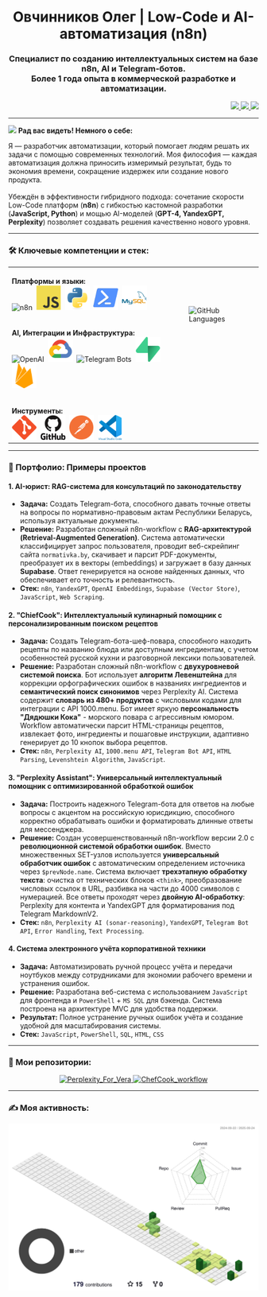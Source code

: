 <h1 align="center">
  Овчинников Олег | Low-Code и AI-автоматизация (n8n)
</h1>

<h3 align="center">
  Специалист по созданию интеллектуальных систем на базе n8n, AI и Telegram-ботов.<br>Более 1 года опыта в коммерческой разработке и автоматизации.
</h3>

<div>
  <span>
    <div align="right">
      <a href="https://t.me/Nn_Ovchinnikov_Oleg">
        <img src="https://img.shields.io/badge/Ovchinnikov-blue?logo=telegram&logoColor=white&style=flat">
      </a>
      <a href="https://nn.hh.ru/resume/fd4ab6cfff06090a860039ed1f4d5a324c7945">
        <img src="https://img.shields.io/badge/HH-Ovchinnikov-red?labelColor=red&logoColor=white&style=flat">
      </a>
      <a href="https://www.linkedin.com/in/oleg-ovchinnikov-2bab08202/">
        <img src="https://img.shields.io/badge/Ovchinnikov-blue?logo=linkedin&logoColor=white&style=flat">
      </a>
    </div>
  </span>
</div>

---

<span>
  <img src="https://github.com/blackcater/blackcater/raw/main/images/Hi.gif" height="32"/>
</span>
<span>
  <b>Рад вас видеть! Немного о себе:</b>
</span>
<p> </p>
<p>
Я — разработчик автоматизации, который помогает людям решать их задачи с помощью современных технологий. Моя философия — каждая автоматизация должна приносить измеримый результат, будь то экономия времени, сокращение издержек или создание нового продукта.
<br><br>
Убеждён в эффективности гибридного подхода: сочетание скорости Low-Code платформ (<b>n8n</b>) с гибкостью кастомной разработки (<b>JavaScript, Python</b>) и мощью AI-моделей (<b>GPT-4, YandexGPT, Perplexity</b>) позволяет создавать решения качественно нового уровня.
</p>

---

### :hammer_and_wrench: Ключевые компетенции и стек:

<table border="0" width="100%">
  <tbody border="0">
    <tr border="0" >
      <td border="0">
        <div>
          <br>
          <strong>Платформы и языки:</strong><br>
          <img src="https://cdn.jsdelivr.net/gh/simple-icons/simple-icons/icons/n8n.svg" title="n8n" alt="n8n" width="50" height="50"/>&nbsp;
          <img src="https://github.com/devicons/devicon/blob/master/icons/javascript/javascript-original.svg" title="JavaScript" alt="JavaScript" width="50" height="50"/>&nbsp;
          <img src="https://github.com/devicons/devicon/blob/master/icons/python/python-original.svg" title="Python" alt="Python" width="50" height="50"/>&nbsp;
          <img src="https://raw.githubusercontent.com/devicons/devicon/master/icons/powershell/powershell-original.svg" title="PowerShell" alt="PowerShell" width="50" height="50"/>&nbsp;
          <img src="https://github.com/devicons/devicon/blob/master/icons/mysql/mysql-original-wordmark.svg" title="SQL" alt="SQL" width="50" height="50"/>&nbsp;
        </div>
        <div>
          <br><br>
          <strong>AI, Интеграции и Инфраструктура:</strong><br>
          <img src="https://cdn.jsdelivr.net/gh/simple-icons/simple-icons/icons/openai.svg" title="OpenAI" alt="OpenAI" width="50" height="50"/>&nbsp;
          <img src="https://raw.githubusercontent.com/devicons/devicon/master/icons/googlecloud/googlecloud-original.svg" title="Google & Yandex AI" alt="Google & Yandex AI" width="50" height="50"/>&nbsp;
          <img src="https://cdn.jsdelivr.net/gh/simple-icons/simple-icons/icons/telegram.svg" title="Telegram Bots" alt="Telegram Bots" width="50" height="50"/>&nbsp;
          <img src="https://raw.githubusercontent.com/devicons/devicon/master/icons/supabase/supabase-original.svg" title="Supabase" alt="Supabase" width="50" height="50"/>&nbsp;
          <img src="https://github.com/devicons/devicon/blob/master/icons/firebase/firebase-plain.svg" title="Firebase" alt="Firebase" width="50" height="50"/>&nbsp;
        </div>
        <div>
          <br><br>
          <strong>Инструменты:</strong><br>
          <img src="https://github.com/devicons/devicon/blob/master/icons/git/git-original.svg" title="git" alt="git" width="50" height="50"/>&nbsp;
          <img src="https://github.com/devicons/devicon/blob/master/icons/github/github-original-wordmark.svg" title="github" alt="github" width="50" height="50"/>&nbsp;
          <img src="https://raw.githubusercontent.com/devicons/devicon/master/icons/postman/postman-original.svg" title="Postman" alt="Postman" width="50" height="50"/>&nbsp;
          <img src="https://github.com/devicons/devicon/blob/master/icons/vscode/vscode-original-wordmark.svg" title="vscode" alt="vscode" width="50" height="50"/>&nbsp;
        </div>
      </td>
      <td border="0" bordercolor="white">
        <div>
          <img height="195px" align="right" alt="GitHub Languages" src="https://github-readme-stats-sigma-five.vercel.app/api/top-langs/?username=Jade-Dragon88&layout=compact&theme=gruvbox_light&card_width=345&size_weight=0.5&count_weight=0.5" />
        </div>
      </td>
    </tr>
  </tbody>
</table>

---

### 🚀 Портфолио: Примеры проектов

#### 1. AI-юрист: RAG-система для консультаций по законодательству
- **Задача:** Создать Telegram-бота, способного давать точные ответы на вопросы по нормативно-правовым актам Республики Беларусь, используя актуальные документы.
- **Решение:** Разработан сложный n8n-workflow с **RAG-архитектурой (Retrieval-Augmented Generation)**. Система автоматически классифицирует запрос пользователя, проводит веб-скрейпинг сайта `normativka.by`, скачивает и парсит PDF-документы, преобразует их в векторы (embeddings) и загружает в базу данных **Supabase**. Ответ генерируется на основе найденных данных, что обеспечивает его точность и релевантность.
- **Стек:** `n8n`, `YandexGPT`, `OpenAI Embeddings`, `Supabase (Vector Store)`, `JavaScript`, `Web Scraping`.

#### 2. "ChiefCook": Интеллектуальный кулинарный помощник с персонализированным поиском рецептов
- **Задача:** Создать Telegram-бота-шеф-повара, способного находить рецепты по названию блюда или доступным ингредиентам, с учетом особенностей русской кухни и разговорной лексики пользователей.
- **Решение:** Разработан сложный n8n-workflow с **двухуровневой системой поиска**. Бот использует **алгоритм Левенштейна** для коррекции орфографических ошибок в названиях ингредиентов и **семантический поиск синонимов** через Perplexity AI. Система содержит **словарь из 480+ продуктов** с числовыми кодами для интеграции с API 1000.menu. Бот имеет яркую **персональность "Дядюшки Кока"** - морского повара с агрессивным юмором. Workflow автоматически парсит HTML-страницы рецептов, извлекает фото, ингредиенты и пошаговые инструкции, адаптивно генерирует до 10 кнопок выбора рецептов.
- **Стек:** `n8n`, `Perplexity AI`, `1000.menu API`, `Telegram Bot API`, `HTML Parsing`, `Levenshtein Algorithm`, `JavaScript`.

#### 3. "Perplexity Assistant": Универсальный интеллектуальный помощник с оптимизированной обработкой ошибок
- **Задача:** Построить надежного Telegram-бота для ответов на любые вопросы с акцентом на российскую юрисдикцию, способного корректно обрабатывать ошибки и форматировать длинные ответы для мессенджера.
- **Решение:** Создан усовершенствованный n8n-workflow версии 2.0 с **революционной системой обработки ошибок**. Вместо множественных SET-узлов используется **универсальный обработчик ошибок** с автоматическим определением источника через `$prevNode.name`. Система включает **трехэтапную обработку текста**: очистка от технических блоков `<think>`, преобразование числовых ссылок в URL, разбивка на части до 4000 символов с нумерацией. Все ответы проходят через **двойную AI-обработку**: Perplexity для контента и YandexGPT для форматирования под Telegram MarkdownV2.
- **Стек:** `n8n`, `Perplexity AI (sonar-reasoning)`, `YandexGPT`, `Telegram Bot API`, `Error Handling`, `Text Processing`.

#### 4. Система электронного учёта корпоративной техники
- **Задача:** Автоматизировать ручной процесс учёта и передачи ноутбуков между сотрудниками для экономии рабочего времени и устранения ошибок.
- **Решение:** Разработана веб-система с использованием `JavaScript` для фронтенда и `PowerShell` + `MS SQL` для бэкенда. Система построена на архитектуре MVC для удобства поддержки.
- **Результат:** Полное устранение ручных ошибок учёта и создание удобной для масштабирования системы.
- **Стек:** `JavaScript`, `PowerShell`, `SQL`, `HTML`, `CSS`

---

### 🚀 Мои репозитории:

<p align="center">
  <a href="https://github.com/Jade-Dragon88/Perplexity_For_Vera">
    <img src="https://github-readme-stats.vercel.app/api/pin/?username=Jade-Dragon88&repo=Perplexity_For_Vera&theme=gruvbox_light" alt="Perplexity_For_Vera">
  </a>
  <a href="https://github.com/Jade-Dragon88/ChefCook_workflow">
    <img src="https://github-readme-stats.vercel.app/api/pin/?username=Jade-Dragon88&repo=ChefCook_workflow&theme=gruvbox_light" alt="ChefCook_workflow">
  </a>
</p>

---

### ✍️ Моя активность:

![commits](./profile-3d-contrib/profile-green-animate.svg)
